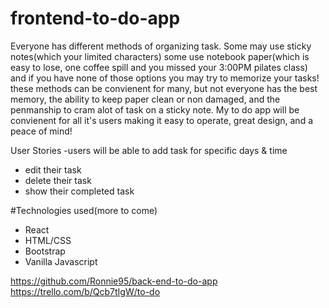 # frontend-to-do-app
Everyone has different methods of organizing task. Some may use sticky notes(which your limited characters) some use notebook paper(which is easy to lose, one coffee spill and you missed your 3:00PM pilates class) and if you have none of those options you may try to memorize your tasks!
these methods can be convienent for many, but not everyone has the best memory, the ability to keep paper clean or non damaged, and the penmanship to cram alot of task on a sticky note.
My to do app will be convienent for all it's users making it easy to operate, great design, and a peace of mind!

User Stories
-users will be able to add task for specific days & time
- edit their task
- delete their task
- show their completed task

#Technologies used(more to come)
- React
- HTML/CSS
- Bootstrap
- Vanilla Javascript

https://github.com/Ronnie95/back-end-to-do-app
https://trello.com/b/Qcb7tIgW/to-do
